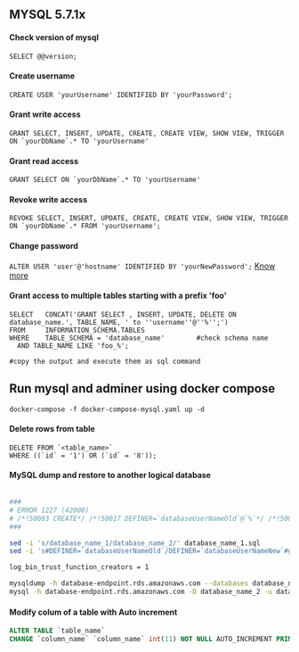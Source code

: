 ## MYSQL 5.7.1x

#### Check version of mysql
```SELECT @@version;```

#### Create username
```CREATE USER 'yourUsername' IDENTIFIED BY 'yourPassword';```

#### Grant write access
```GRANT SELECT, INSERT, UPDATE, CREATE, CREATE VIEW, SHOW VIEW, TRIGGER ON `yourDbName`.* TO 'yourUsername'```

#### Grant read access
```GRANT SELECT ON `yourDbName`.* TO 'yourUsername'```

#### Revoke write access
```REVOKE SELECT, INSERT, UPDATE, CREATE, CREATE VIEW, SHOW VIEW, TRIGGER ON `yourDbName`.* FROM 'yourUsername';```

#### Change password 
```ALTER USER 'user'@'hostname' IDENTIFIED BY 'yourNewPassword';``` [Know more](https://dev.mysql.com/doc/refman/8.0/en/resetting-permissions.html)


#### Grant access to multiple tables starting with a prefix 'foo'
```
SELECT   CONCAT('GRANT SELECT , INSERT, UPDATE, DELETE ON database_name.', TABLE_NAME, ' to ''username''@''%'';')
FROM     INFORMATION_SCHEMA.TABLES
WHERE    TABLE_SCHEMA = 'database_name'        #check schema name
  AND TABLE_NAME LIKE 'foo_%';
  
#copy the output and execute them as sql command
```

## Run mysql and adminer using docker compose
```
docker-compose -f docker-compose-mysql.yaml up -d
```

#### Delete rows from table
```
DELETE FROM `<table_name>`
WHERE ((`id` = '1') OR (`id` = '8'));
```


#### MySQL dump and restore to another logical database
```bash

###
# ERROR 1227 (42000)
# /*!50003 CREATE*/ /*!50017 DEFINER=`databaseUserNameOld`@`%`*/ /*!50003 TRIGGER `database_name_1`.tagging_after_insert AFTER INSERT ON tagging FOR EACH ROW
###

sed -i 's/database_name_1/database_name_2/' database_name_1.sql
sed -i 's#DEFINER=`databaseUserNameOld`/DEFINER=`databaseUserNameNew`#g' database_name_1.sql

log_bin_trust_function_creators = 1

mysqldump -h database-endpoint.rds.amazonaws.com --databases database_name_1 --set-gtid-purged=OFF -u databaseUserNameOld -p > database_name_1.sql
mysql -h database-endpoint.rds.amazonaws.com -D database_name_2 -u databaseUserNameNew -p < database_name_1.sql
```


#### Modify colum of a table with Auto increment
```sql
ALTER TABLE `table_name`
CHANGE `column_name` `column_name` int(11) NOT NULL AUTO_INCREMENT PRIMARY KEY FIRST;
```
